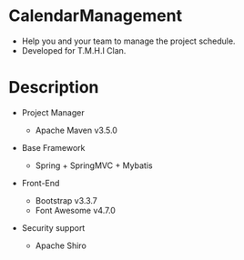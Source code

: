# CalendarManagement
+ Help you and your team to manage the project schedule.
+ Developed for T.M.H.I Clan.

# Description
+ Project Manager
  + Apache Maven v3.5.0

+ Base Framework
  + Spring + SpringMVC + Mybatis 
  
+ Front-End
  + Bootstrap v3.3.7
  + Font Awesome v4.7.0
  
+ Security support
  + Apache Shiro
